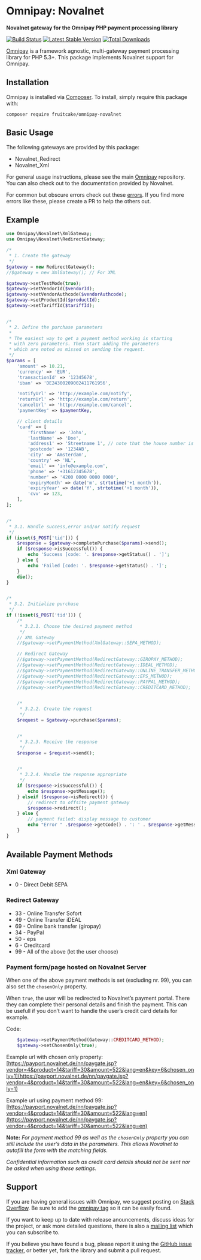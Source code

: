 # Omnipay: Novalnet

**Novalnet gateway for the Omnipay PHP payment processing library**

[![Build Status](https://travis-ci.org/fruitcake/omnipay-novalnet.png?branch=master)](https://travis-ci.org/fruitcake/omnipay-novalnet)
[![Latest Stable Version](https://poser.pugx.org/fruitcake/omnipay-novalnet/version.png)](https://packagist.org/packages/fruitcake/omnipay-novalnet)
[![Total Downloads](https://poser.pugx.org/fruitcake/omnipay-novalnet/d/total.png)](https://packagist.org/packages/fruitcake/omnipay-novalnet)

[Omnipay](https://github.com/omnipay/omnipay) is a framework agnostic, multi-gateway payment
processing library for PHP 5.3+. This package implements Novalnet support for Omnipay.


## Installation

Omnipay is installed via [Composer](http://getcomposer.org/). To install, simply require this package with:

```
composer require fruitcake/omnipay-novalnet
```


## Basic Usage

The following gateways are provided by this package:

* Novalnet_Redirect
* Novalnet_Xml

For general usage instructions, please see the main [Omnipay](https://github.com/omnipay/omnipay)
repository. You can also check out to the documentation provided by Novalnet.

For common but obscure errors check out these [errors](errors.md). If you find more errors like these, please create a PR to help the others out.


## Example

```php
use Omnipay\Novalnet\XmlGateway;
use Omnipay\Novalnet\RedirectGateway;

/*
 * 1. Create the gateway
 */
$gateway = new RedirectGateway();
//$gateway = new XmlGateway(); // For XML

$gateway->setTestMode(true);
$gateway->setVendorId($vendorId);
$gateway->setVendorAuthcode($vendorAuthcode);
$gateway->setProductId($productId);
$gateway->setTariffId($tariffId);


/*
 * 2. Define the purchase parameters
 *
 * The easiest way to get a payment method working is starting
 * with zero parameters. Then start adding the parameters
 * which are noted as missed on sending the request.
 */
$params = [
    'amount' => 10.21,
    'currency' => 'EUR',
    'transactionId' => '12345678',
    'iban' => 'DE24300209002411761956',

    'notifyUrl' => 'http://example.com/notify',
    'returnUrl' => 'http://example.com/return',
    'cancelUrl' => 'http://example.com/cancel',
    'paymentKey' => $paymentKey,

    // client details
    'card' => [
        'firstName' => 'John',
        'lastName' => 'Doe',
        'address1' => 'Streetname 1', // note that the house number is included
        'postcode' => '1234AB',
        'city' => 'Amsterdam',
        'country' => 'NL',
        'email' => 'info@example.com',
        'phone' => '+31612345678',
        'number' => '4200 0000 0000 0000',
        'expiryMonth' => date('m', strtotime('+1 month')),
        'expiryYear' => date('Y', strtotime('+1 month')),
        'cvv' => 123,
    ],
];


/*
 * 3.1. Handle success,error and/or notify request
 */
if (isset($_POST['tid'])) {
    $response = $gateway->completePurchase($params)->send();
    if ($response->isSuccessful()) {
        echo 'Success [code: '. $response->getStatus() . ']';
    } else {
        echo 'Failed [code: '. $response->getStatus() . ']';
    }
    die();
}


/*
 * 3.2. Initialize purchase
 */
if (!isset($_POST['tid'])) {
    /*
     * 3.2.1. Choose the desired payment method
     */
    // XML Gateway
    //$gateway->setPaymentMethod(XmlGateway::SEPA_METHOD);

    // Redirect Gateway
    //$gateway->setPaymentMethod(RedirectGateway::GIROPAY_METHOD);
    //$gateway->setPaymentMethod(RedirectGateway::IDEAL_METHOD);
    //$gateway->setPaymentMethod(RedirectGateway::ONLINE_TRANSFER_METHOD);
    //$gateway->setPaymentMethod(RedirectGateway::EPS_METHOD);
    //$gateway->setPaymentMethod(RedirectGateway::PAYPAL_METHOD);
    //$gateway->setPaymentMethod(RedirectGateway::CREDITCARD_METHOD);


    /*
     * 3.2.2. Create the request
     */
    $request = $gateway->purchase($params);


    /*
     * 3.2.3. Receive the response
     */
    $response = $request->send();


    /*
     * 3.2.4. Handle the response appropriate
     */
    if ($response->isSuccessful()) {
        echo $response->getMessage();
    } elseif ($response->isRedirect()) {
        // redirect to offsite payment gateway
        $response->redirect();
    } else {
        // payment failed: display message to customer
        echo "Error " .$response->getCode() . ': ' . $response->getMessage();
    }
}
```


## Available Payment Methods

### Xml Gateway

* 0 - Direct Debit SEPA

### Redirect Gateway

* 33 - Online Transfer Sofort
* 49 - Online Transfer iDEAL
* 69 - Online bank transfer (giropay)
* 34 - PayPal
* 50 - eps
* 6 - Creditcard
* 99 - All of the above (let the user choose)

### Payment form/page hosted on Novalnet Server
When one of the above payment methods is set (excluding nr. 99), you can also set the `chosenOnly` property.

When `true`, the user will be redirected to Novalnet’s payment portal. There they can complete their personal details and finish the payment. This can be usefull if you don’t want to handle the user’s credit card details for example.

Code:

```php
    $gateway->setPaymentMethod(Gateway::CREDITCARD_METHOD);
    $gateway->setChosenOnly(true);
```
Example url with chosen only property: [https://payport.novalnet.de/nn/paygate.jsp?vendor=4&product=14&tariff=30&amount=522&lang=en&key=6&chosen_only=1](https://payport.novalnet.de/nn/paygate.jsp?vendor=4&product=14&tariff=30&amount=522&lang=en&key=6&chosen_only=1)

Example url using payment method 99: [https://payport.novalnet.de/nn/paygate.jsp?vendor=4&product=14&tariff=30&amount=522&lang=en](https://payport.novalnet.de/nn/paygate.jsp?vendor=4&product=14&tariff=30&amount=522&lang=en)

__Note:__ _For payment method 99 as well as the `chosenOnly` property you can still include the user’s data in the parameters. This allows Novalnet to autofill the form with the matching fields._

_Confidential information such as credit card details should not be sent nor be asked when using these settings._


## Support

If you are having general issues with Omnipay, we suggest posting on
[Stack Overflow](http://stackoverflow.com/). Be sure to add the
[omnipay tag](http://stackoverflow.com/questions/tagged/omnipay) so it can be easily found.

If you want to keep up to date with release anouncements, discuss ideas for the project,
or ask more detailed questions, there is also a [mailing list](https://groups.google.com/forum/#!forum/omnipay) which
you can subscribe to.

If you believe you have found a bug, please report it using the [GitHub issue tracker](https://github.com/fruitcake/omnipay-novalnet/issues),
or better yet, fork the library and submit a pull request.
